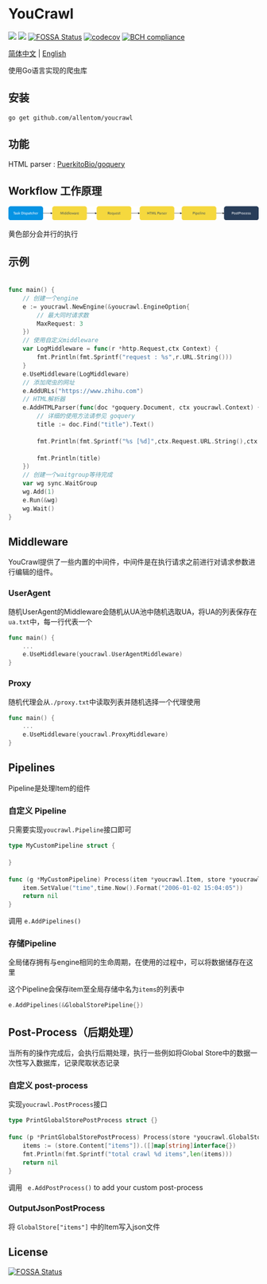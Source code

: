 # YouCrawl

![](https://img.shields.io/badge/lang-Go-green)
![](https://travis-ci.com/AllenTom/YouCrawl.svg?branch=master)
[![FOSSA Status](https://app.fossa.com/api/projects/git%2Bgithub.com%2FAllenTom%2FYouCrawl.svg?type=shield)](https://app.fossa.com/projects/git%2Bgithub.com%2FAllenTom%2FYouCrawl?ref=badge_shield)
[![codecov](https://codecov.io/gh/AllenTom/YouCrawl/branch/master/graph/badge.svg)](https://codecov.io/gh/AllenTom/YouCrawl)
[![BCH compliance](https://bettercodehub.com/edge/badge/AllenTom/YouCrawl?branch=master)](https://bettercodehub.com/)

[简体中文](doc/zh-cn.md) | [English](../README.md)

使用Go语言实现的爬虫库
## 安装
```
go get github.com/allentom/youcrawl
```
## 功能
HTML parser : [PuerkitoBio/goquery](https://github.com/PuerkitoBio/goquery)
## Workflow 工作原理
![](../other/workflow.png)

黄色部分会并行的执行
## 示例
```go

func main() {
    // 创建一个engine
    e := youcrawl.NewEngine(&youcrawl.EngineOption{
        // 最大同时请求数
        MaxRequest: 3
    })
    // 使用自定义middleware
    var LogMiddleware = func(r *http.Request,ctx Context) {
		fmt.Println(fmt.Sprintf("request : %s",r.URL.String()))
	}
    e.UseMiddleware(LogMiddleware)
    // 添加爬虫的网址
    e.AddURLs("https://www.zhihu.com")
    // HTML解析器
	e.AddHTMLParser(func(doc *goquery.Document, ctx youcrawl.Context) {
        // 详细的使用方法请参见 goquery
        title := doc.Find("title").Text()
        
        fmt.Println(fmt.Sprintf("%s [%d]",ctx.Request.URL.String(),ctx.Response.StatusCode))
        
		fmt.Println(title)
    })
    // 创建一个waitgroup等待完成
    var wg sync.WaitGroup
	wg.Add(1)
	e.Run(&wg)
	wg.Wait()
}
```
## Middleware
YouCrawl提供了一些内置的中间件，中间件是在执行请求之前进行对请求参数进行编辑的组件。

### UserAgent
随机UserAgent的Middleware会随机从UA池中随机选取UA，将UA的列表保存在`ua.txt`中，每一行代表一个

```go
func main() {
    ...
    e.UseMiddleware(youcrawl.UserAgentMiddleware)
}
```

### Proxy
随机代理会从`./proxy.txt`中读取列表并随机选择一个代理使用

```go
func main() {
    ...
    e.UseMiddleware(youcrawl.ProxyMiddleware)
}
```

## Pipelines
Pipeline是处理Item的组件

### 自定义 Pipeline
只需要实现`youcrawl.Pipeline`接口即可
```go
type MyCustomPipeline struct {

}

func (g *MyCustomPipeline) Process(item *youcrawl.Item, store *youcrawl.GlobalStore) error {
	item.SetValue("time",time.Now().Format("2006-01-02 15:04:05"))
	return nil
}
```
调用 `e.AddPipelines()`

### 存储Pipeline
全局储存拥有与engine相同的生命周期，在使用的过程中，可以将数据储存在这里

这个Pipeline会保存item至全局存储中名为`items`的列表中
```go
e.AddPipelines(&GlobalStorePipeline{})
```

## Post-Process（后期处理）
当所有的操作完成后，会执行后期处理，执行一些例如将Global Store中的数据一次性写入数据库，记录爬取状态记录

### 自定义 post-process
实现`youcrawl.PostProcess`接口
```go
type PrintGlobalStorePostProcess struct {}

func (p *PrintGlobalStorePostProcess) Process(store *youcrawl.GlobalStore) error {
	items := (store.Content["items"]).([]map[string]interface{})
	fmt.Println(fmt.Sprintf("total crawl %d items",len(items)))
	return nil
}
```
调用 ` e.AddPostProcess()` to add your custom post-process

### OutputJsonPostProcess
将 `GlobalStore["items"]`  中的Item写入json文件
## License
[![FOSSA Status](https://app.fossa.com/api/projects/git%2Bgithub.com%2FAllenTom%2FYouCrawl.svg?type=large)](https://app.fossa.com/projects/git%2Bgithub.com%2FAllenTom%2FYouCrawl?ref=badge_large)

